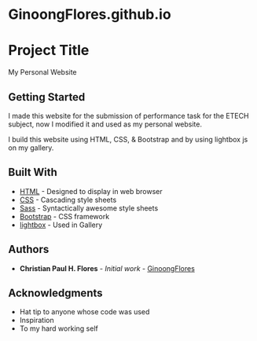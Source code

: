 # GinoongFlores.github.io

# Project Title

My Personal Website

## Getting Started

I made this website for the submission of performance task for the ETECH subject, now I modified it and used as my personal website.

I build this website using HTML, CSS, & Bootstrap and by using lightbox js on my gallery.

## Built With

- [HTML](#) - Designed to display in web browser
- [CSS](#) - Cascading style sheets
- [Sass](https://sass-lang.com/) - Syntactically awesome style sheets
- [Bootstrap](https://getbootstrap.com/) - CSS framework
- [lightbox](https://lcweb.it/lc-lightbox/) - Used in Gallery

## Authors

- **Christian Paul H. Flores** - _Initial work_ - [GinoongFlores](https://www.ginoongflores.me/)

## Acknowledgments

- Hat tip to anyone whose code was used
- Inspiration
- To my hard working self
